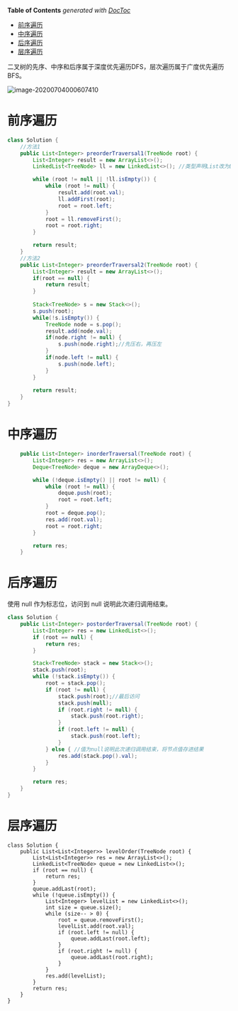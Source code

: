 <!-- START doctoc generated TOC please keep comment here to allow auto update -->
<!-- DON'T EDIT THIS SECTION, INSTEAD RE-RUN doctoc TO UPDATE -->
**Table of Contents**  *generated with [DocToc](https://github.com/thlorenz/doctoc)*

- [前序遍历](#%E5%89%8D%E5%BA%8F%E9%81%8D%E5%8E%86)
- [中序遍历](#%E4%B8%AD%E5%BA%8F%E9%81%8D%E5%8E%86)
- [后序遍历](#%E5%90%8E%E5%BA%8F%E9%81%8D%E5%8E%86)
- [层序遍历](#%E5%B1%82%E5%BA%8F%E9%81%8D%E5%8E%86)

<!-- END doctoc generated TOC please keep comment here to allow auto update -->

二叉树的先序、中序和后序属于深度优先遍历DFS，层次遍历属于广度优先遍历BFS。

![image-20200704000607410](E:\project\java\learn\Java-learning\img\tree-visit.png)

# 前序遍历

```java
class Solution {
    //方法1
    public List<Integer> preorderTraversal1(TreeNode root) {
        List<Integer> result = new ArrayList<>();
        LinkedList<TreeNode> ll = new LinkedList<>(); //类型声明List改为LinkedList，List没有addFirst()/removeFirst()方法

        while (root != null || !ll.isEmpty()) {
            while (root != null) {
                result.add(root.val);
                ll.addFirst(root);
                root = root.left;
            }
            root = ll.removeFirst();
            root = root.right;
        }

        return result;
    }
    //方法2
    public List<Integer> preorderTraversal2(TreeNode root) {
        List<Integer> result = new ArrayList<>();
        if(root == null) {
            return result;
        }
        
        Stack<TreeNode> s = new Stack<>();
        s.push(root);
        while(!s.isEmpty()) {
            TreeNode node = s.pop();
            result.add(node.val);
            if(node.right != null) {
                s.push(node.right);//先压右，再压左
            }
            if(node.left != null) {
                s.push(node.left);
            }
        }
        
        return result;
    }
}
```

# 中序遍历

```java
    public List<Integer> inorderTraversal(TreeNode root) {
        List<Integer> res = new ArrayList<>();
        Deque<TreeNode> deque = new ArrayDeque<>();

        while (!deque.isEmpty() || root != null) {
            while (root != null) {
                deque.push(root);
                root = root.left;
            }
            root = deque.pop();
            res.add(root.val);
            root = root.right;
        }

        return res;
    }
```

# 后序遍历

使用 null 作为标志位，访问到 null 说明此次递归调用结束。

```java
class Solution {
    public List<Integer> postorderTraversal(TreeNode root) {
        List<Integer> res = new LinkedList<>();
        if (root == null) {
            return res;
        }

        Stack<TreeNode> stack = new Stack<>();
        stack.push(root);
        while (!stack.isEmpty()) {
            root = stack.pop();
            if (root != null) {
                stack.push(root);//最后访问
                stack.push(null);
                if (root.right != null) {
                    stack.push(root.right);
                }
                if (root.left != null) {
                    stack.push(root.left);
                }
            } else { //值为null说明此次递归调用结束，将节点值存进结果
                res.add(stack.pop().val);
            }
        }

        return res;
    }
}
```

# 层序遍历

```
class Solution {
    public List<List<Integer>> levelOrder(TreeNode root) {
        List<List<Integer>> res = new ArrayList<>();
        LinkedList<TreeNode> queue = new LinkedList<>();
        if (root == null) {
            return res;
        }
        queue.addLast(root);
        while (!queue.isEmpty()) {
            List<Integer> levelList = new LinkedList<>();
            int size = queue.size();
            while (size-- > 0) {
                root = queue.removeFirst();
                levelList.add(root.val);
                if (root.left != null) {
                    queue.addLast(root.left);
                }
                if (root.right != null) {
                    queue.addLast(root.right);
                }
            }
            res.add(levelList);
        }
        return res;
    }
}
```

